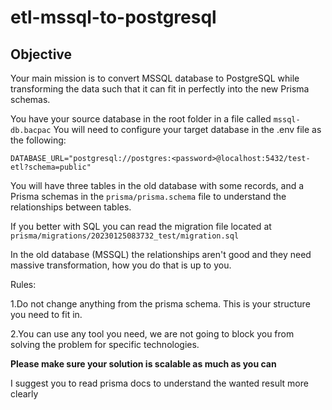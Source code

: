 # etl-mssql-to-postgresql

## Objective

Your main mission is to convert MSSQL database to PostgreSQL while transforming the data such that
it can fit in perfectly into the new Prisma schemas.

You have your source database in the root folder in a file called `mssql-db.bacpac`
You will need to configure your target database in the .env file as the following:

    DATABASE_URL="postgresql://postgres:<password>@localhost:5432/test-etl?schema=public"

You will have three tables in the old database with some records, and a Prisma schemas in the `prisma/prisma.schema` file
to understand the relationships between tables.

If you better with SQL you can read the migration file located at `prisma/migrations/20230125083732_test/migration.sql`

In the old database (MSSQL) the relationships aren't good and they need massive transformation, how you do that is up to you.

Rules:

1.Do not change anything from the prisma schema. This is your structure you need to fit in.

2.You can use any tool you need, we are not going to block you from solving the problem for specific technologies.

**Please make sure your solution is scalable as much as you can**

I suggest you to read prisma docs to understand the wanted result more clearly
